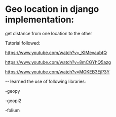 # Geo location in django implementation:

get distance from one location to the other

Tutorial followed:

https://www.youtube.com/watch?v=_KIMevaubfQ

https://www.youtube.com/watch?v=8mCGYhQ5azg

https://www.youtube.com/watch?v=MOKEB3EjP3Y



-- learned the use of following libraries:

-geopy

-geopi2

-folium
